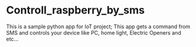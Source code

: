 # Controll_raspberry_by_sms
This is a sample python app for  IoT project; 
This app gets a command from SMS and controls your device like PC, home light, Electric Openers and etc...


